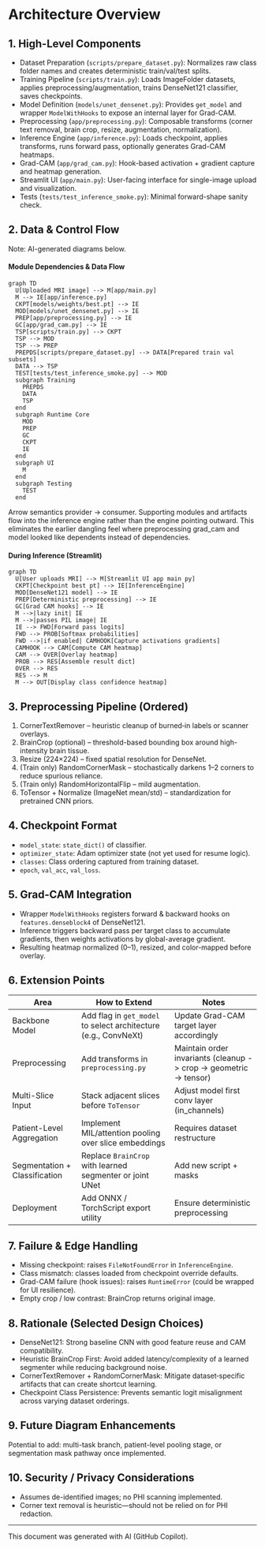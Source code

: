 # Architecture Overview

## 1. High-Level Components

- Dataset Preparation (`scripts/prepare_dataset.py`): Normalizes raw class folder names and creates deterministic train/val/test splits.
- Training Pipeline (`scripts/train.py`): Loads ImageFolder datasets, applies preprocessing/augmentation, trains DenseNet121 classifier, saves checkpoints.
- Model Definition (`models/unet_densenet.py`): Provides `get_model` and wrapper `ModelWithHooks` to expose an internal layer for Grad-CAM.
- Preprocessing (`app/preprocessing.py`): Composable transforms (corner text removal, brain crop, resize, augmentation, normalization).
- Inference Engine (`app/inference.py`): Loads checkpoint, applies transforms, runs forward pass, optionally generates Grad-CAM heatmaps.
- Grad-CAM (`app/grad_cam.py`): Hook-based activation + gradient capture and heatmap generation.
- Streamlit UI (`app/main.py`): User-facing interface for single-image upload and visualization.
- Tests (`tests/test_inference_smoke.py`): Minimal forward-shape sanity check.

## 2. Data & Control Flow

Note: AI-generated diagrams below.
#### Module Dependencies & Data Flow
```mermaid
graph TD
  U[Uploaded MRI image] --> M[app/main.py]
  M --> IE[app/inference.py]
  CKPT[models/weights/best.pt] --> IE
  MOD[models/unet_densenet.py] --> IE
  PREP[app/preprocessing.py] --> IE
  GC[app/grad_cam.py] --> IE
  TSP[scripts/train.py] --> CKPT
  TSP --> MOD
  TSP --> PREP
  PREPDS[scripts/prepare_dataset.py] --> DATA[Prepared train val subsets]
  DATA --> TSP
  TEST[tests/test_inference_smoke.py] --> MOD
  subgraph Training
    PREPDS
    DATA
    TSP
  end
  subgraph Runtime Core
    MOD
    PREP
    GC
    CKPT
    IE
  end
  subgraph UI
    M
  end
  subgraph Testing
    TEST
  end
```

Arrow semantics provider -> consumer. Supporting modules and artifacts flow into the inference engine rather than the engine pointing outward. This eliminates the earlier dangling feel where preprocessing grad_cam and model looked like dependents instead of dependencies.

#### During Inference (Streamlit)

```mermaid
graph TD
  U[User uploads MRI] --> M[Streamlit UI app main py]
  CKPT[Checkpoint best pt] --> IE[InferenceEngine]
  MOD[DenseNet121 model] --> IE
  PREP[Deterministic preprocessing] --> IE
  GC[Grad CAM hooks] --> IE
  M -->|lazy init| IE
  M -->|passes PIL image| IE
  IE --> FWD[Forward pass logits]
  FWD --> PROB[Softmax probabilities]
  FWD -->|if enabled| CAMHOOK[Capture activations gradients]
  CAMHOOK --> CAM[Compute CAM heatmap]
  CAM --> OVER[Overlay heatmap]
  PROB --> RES[Assemble result dict]
  OVER --> RES
  RES --> M
  M --> OUT[Display class confidence heatmap]
```
## 3. Preprocessing Pipeline (Ordered)
1. CornerTextRemover – heuristic cleanup of burned‑in labels or scanner overlays.
2. BrainCrop (optional) – threshold-based bounding box around high-intensity brain tissue.
3. Resize (224×224) – fixed spatial resolution for DenseNet.
4. (Train only) RandomCornerMask – stochastically darkens 1–2 corners to reduce spurious reliance.
5. (Train only) RandomHorizontalFlip – mild augmentation.
6. ToTensor + Normalize (ImageNet mean/std) – standardization for pretrained CNN priors.

## 4. Checkpoint Format
- `model_state`: `state_dict()` of classifier.
- `optimizer_state`: Adam optimizer state (not yet used for resume logic).
- `classes`: Class ordering captured from training dataset.
- `epoch`, `val_acc`, `val_loss`.

## 5. Grad-CAM Integration
- Wrapper `ModelWithHooks` registers forward & backward hooks on `features.denseblock4` of DenseNet121.
- Inference triggers backward pass per target class to accumulate gradients, then weights activations by global-average gradient.
- Resulting heatmap normalized (0–1), resized, and color-mapped before overlay.

## 6. Extension Points
| Area | How to Extend | Notes |
|------|---------------|-------|
| Backbone Model | Add flag in `get_model` to select architecture (e.g., ConvNeXt) | Update Grad-CAM target layer accordingly |
| Preprocessing | Add transforms in `preprocessing.py` | Maintain order invariants (cleanup -> crop -> geometric -> tensor) |
| Multi-Slice Input | Stack adjacent slices before `ToTensor` | Adjust model first conv layer (in_channels) |
| Patient-Level Aggregation | Implement MIL/attention pooling over slice embeddings | Requires dataset restructure |
| Segmentation + Classification | Replace `BrainCrop` with learned segmenter or joint UNet | Add new script + masks |
| Deployment | Add ONNX / TorchScript export utility | Ensure deterministic preprocessing |

## 7. Failure & Edge Handling
- Missing checkpoint: raises `FileNotFoundError` in `InferenceEngine`.
- Class mismatch: classes loaded from checkpoint override defaults.
- Grad-CAM failure (hook issues): raises `RuntimeError` (could be wrapped for UI resilience).
- Empty crop / low contrast: BrainCrop returns original image.

## 8. Rationale (Selected Design Choices)
- DenseNet121: Strong baseline CNN with good feature reuse and CAM compatibility.
- Heuristic BrainCrop First: Avoid added latency/complexity of a learned segmenter while reducing background noise.
- CornerTextRemover + RandomCornerMask: Mitigate dataset‑specific artifacts that can create shortcut learning.
- Checkpoint Class Persistence: Prevents semantic logit misalignment across varying dataset orderings.

## 9. Future Diagram Enhancements
Potential to add: multi-task branch, patient-level pooling stage, or segmentation mask pathway once implemented.

## 10. Security / Privacy Considerations
- Assumes de-identified images; no PHI scanning implemented.
- Corner text removal is heuristic—should not be relied on for PHI redaction.

---
This document was generated with AI (GitHub Copilot).
